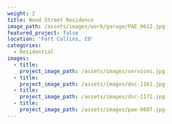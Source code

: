 ```yaml
---
weight: 2
title: Wood Street Residence
image_path: /assets/images/work/garage/PAE_0612.jpg
featured_project: false
location: 'Fort Collins, CO'
categories:
  - Residential
images:
  - title:
    project_image_path: /assets/images/services.jpg
  - title:
    project_image_path: /assets/images/dsc-1161.jpg
  - title:
    project_image_path: /assets/images/dsc-1171.jpg
  - title:
    project_image_path: /assets/images/pae-0607.jpg
---
```



